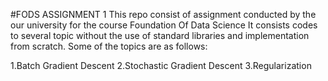 #FODS ASSIGNMENT 1
This repo consist of assignment conducted by the our university for the course Foundation Of Data Science It consists codes to several topic without the use of standard libraries and implementation from scratch. Some of the topics are as follows:

1.Batch Gradient Descent
2.Stochastic Gradient Descent
3.Regularization
